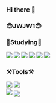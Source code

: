 ### Hi there 👋

<!--
**JWJW1/JWJW1** is a ✨ _special_ ✨ repository because its `README.md` (this file) appears on your GitHub profile.

Here are some ideas to get you started:

- 🔭 I’m currently working on ...
- 🌱 I’m currently learning ...
- 👯 I’m looking to collaborate on ...
- 🤔 I’m looking for help with ...
- 💬 Ask me about ...
- 📫 How to reach me: ...
- 😄 Pronouns: ...
- ⚡ Fun fact: ...
[![Top Langs](https://github-readme-stats.vercel.app/api/top-langs/?username=JWJW1&layout=compact)](https://github.com/JWJW1/github-readme-stats)
-->
<h3>😎JWJW1😎</h3>

<h3>📝Studying📝</h3>
<div>
<img src="https://img.shields.io/badge/HTML5-E34F26?style=flat-square&logo=HTML5&logoColor=white"/>
<img src="https://img.shields.io/badge/CSS3-1572B6?style=flat-square&logo=CSS3&logoColor=white"/>
<img src="https://img.shields.io/badge/JavaScript-F7DF1E?style=flat-square&logo=JavaScript&logoColor=black"/>
<img src="https://img.shields.io/badge/Node.js-339933?style=flat-square&logo=Node.js&logoColor=white"/>
<img src="https://img.shields.io/badge/Pug-A86454?style=flat-square&logo=Pug&logoColor=white"/>
<img src="https://img.shields.io/badge/MongoDB-47A248?style=flat-square&logo=MongoDB&logoColor=white"/>
</div>
<h3>⚒️Tools⚒️</h3>
<div>
<img src="https://img.shields.io/badge/GitHub-181717?style=flat-square&logo=GitHub&logoColor=white"/>
<img src="https://img.shields.io/badge/VisualStudioCode-007ACC?style=flat-square&logo=VisualStudioCode&logoColor=white"/>
</div>

<img src="https://github-readme-stats.vercel.app/api/top-langs/?username=JWJW1&layout=compact"/>
<a href="https://github.com/Easy-Hwan">
    <img align="center" src="https://github-readme-stats.vercel.app/api/top-langs/?username=Easy-Hwan&layout=compact&show_icons=true&show_owner=ture&hide_title=true&theme=nord&hide=Objective%2DC,c,scss,shell,ruby,dart,swift" />
